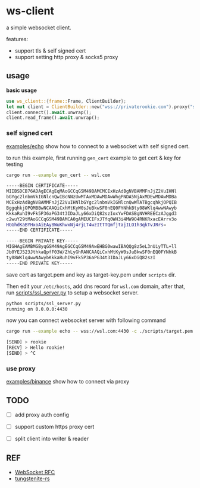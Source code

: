 # ws-client

a simple websocket client.

features:

- support tls & self signed cert
- support setting http proxy & socks5 proxy

## usage

**basic usage**

```rust
use ws_client::{frame::Frame, ClientBuilder};
let mut client = ClientBuilder::new("wss://privaterookie.com").proxy("socks5://proxy:proxy_port").build().unwrap();
client.connect().await.unwrap();
client.read_frame().await.unwrap();
```

### self signed cert

[examples/echo](./examples/echo.rs) show how to connect to a websocket with self signed cert.

to run this example, first running `gen_cert` example to get cert & key for testing

```bash
cargo run --example gen_cert -- wsl.com

-----BEGIN CERTIFICATE-----
MIIBSDCB76ADAgECAgEqMAoGCCqGSM49BAMCMCExHzAdBgNVBAMMFnJjZ2VuIHNl
bGYgc2lnbmVkIGNlcnQwIBcNNzUwMTAxMDAwMDAwWhgPNDA5NjAxMDEwMDAwMDBa
MCExHzAdBgNVBAMMFnJjZ2VuIHNlbGYgc2lnbmVkIGNlcnQwWTATBgcqhkjOPQIB
BggqhkjOPQMBBwNCAAQiCxhMtKyW0sJuBkwSF0nEQ0FYNhkBty08WKlq4wwNAwyb
KkkaRuhI9vFk5P36aPG34t3IDaJLy66xDiQ82szIoxYwFDASBgNVHREECzAJggd3
c2wuY29tMAoGCCqGSM49BAMCA0gAMEUCIFxJTfq0WH3i4MW9O4RNKRxacEArrv3o
HGGhdKaBYHxoAiEAy8WuKhwxNj4rjLT4wzItTTQmfjtajILO1h3qkTvJRrs=
-----END CERTIFICATE-----

-----BEGIN PRIVATE KEY-----
MIGHAgEAMBMGByqGSM49AgEGCCqGSM49AwEHBG0wawIBAQQg8z5eL3nUiyTTL+ll
Jb0YEJ523JthkaQpfF03W/ZhLyGhRANCAAQiCxhMtKyW0sJuBkwSF0nEQ0FYNhkB
ty08WKlq4wwNAwybKkkaRuhI9vFk5P36aPG34t3IDaJLy66xDiQ82szI
-----END PRIVATE KEY-----
```

save cert as target.pem and key as target-key.pem under `scripts` dir.

Then edit your `/etc/hosts`, add dns record for `wsl.com` domain, after that,
run [scripts/ssl_server.py](./scripts/ssl_server.py) to setup a websocket server.

```bash
python scripts/ssl_server.py
running on 0.0.0.0:4430
```

now you can connect websocket server with following command

```bash
cargo run --example echo -- wss://wsl.com:4430 -c ./scripts/target.pem

[SEND] > rookie
[RECV] > Hello rookie!
[SEND] > ^C
```

### use proxy

[examples/binance](./examples/binance.rs) show how to connect via proxy

## TODO

- [ ] add proxy auth config
- [ ] support custom https proxy cert
- [ ] split client into writer & reader


## REF

- [WebSocket RFC](https://tools.ietf.org/html/rfc6455)
- [tungstenite-rs](https://github.com/snapview/tungstenite-rs)

